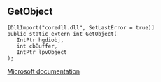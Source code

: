 ## GetObject

```
[DllImport("coredll.dll", SetLastError = true)]
public static extern int GetObject(
   IntPtr hgdiobj,
   int cbBuffer,
   IntPtr lpvObject
);
```

[Microsoft documentation](https://docs.microsoft.com/en-us/windows/win32/api/gdi32/nf-gdi32-getobjectw)
